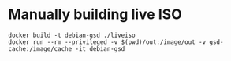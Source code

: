 # Manually building live ISO

```
docker build -t debian-gsd ./liveiso
docker run --rm --privileged -v $(pwd)/out:/image/out -v gsd-cache:/image/cache -it debian-gsd
 ```
